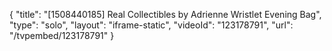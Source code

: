{
    "title": "[1508440185] Real Collectibles by Adrienne Wristlet Evening Bag",
    "type": "solo",
    "layout": "iframe-static",
    "videoId": "123178791",
    "url": "\/tvpembed\/123178791"
}